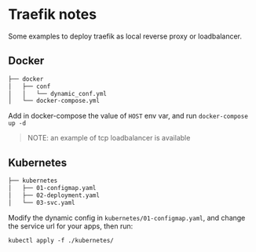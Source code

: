 # Traefik notes

Some examples to deploy traefik as local reverse proxy or loadbalancer.

## Docker

```bash
├── docker
│   ├── conf
│   │   └── dynamic_conf.yml
│   └── docker-compose.yml
```

Add in docker-compose the value of `HOST` env var, and run `docker-compose up -d`

> NOTE: an example of tcp loadbalancer is available

## Kubernetes

```bash
├── kubernetes
│   ├── 01-configmap.yaml
│   ├── 02-deployment.yaml
│   └── 03-svc.yaml
```

Modify the dynamic config in `kubernetes/01-configmap.yaml`, and change the service url for your apps, then run:

`kubectl apply -f ./kubernetes/`

